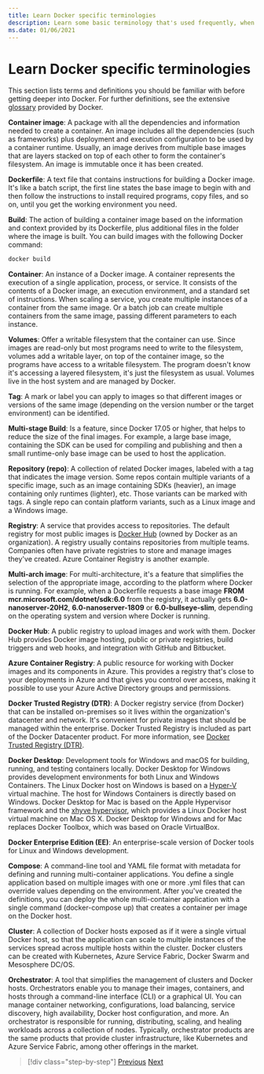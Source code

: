 ```yaml
---
title: Learn Docker specific terminologies
description: Learn some basic terminology that's used frequently, when working with Docker.
ms.date: 01/06/2021
---
```

# Learn Docker specific terminologies

This section lists terms and definitions you should be familiar with before getting deeper into Docker. For further definitions, see the extensive [glossary](https://docs.docker.com/glossary/) provided by Docker.

**Container image**: A package with all the dependencies and information needed to create a container. An image includes all the dependencies (such as frameworks) plus deployment and execution configuration to be used by a container runtime. Usually, an image derives from multiple base images that are layers stacked on top of each other to form the container's filesystem. An image is immutable once it has been created.

**Dockerfile**: A text file that contains instructions for building a Docker image. It's like a batch script, the first line states the base image to begin with and then follow the instructions to install required programs, copy files, and so on, until you get the working environment you need.

**Build**: The action of building a container image based on the information and context provided by its Dockerfile, plus additional files in the folder where the image is built. You can build images with the following Docker command:

```bash
docker build
```

**Container**: An instance of a Docker image. A container represents the execution of a single application, process, or service. It consists of the contents of a Docker image, an execution environment, and a standard set of instructions. When scaling a service, you create multiple instances of a container from the same image. Or a batch job can create multiple containers from the same image, passing different parameters to each instance.

**Volumes**: Offer a writable filesystem that the container can use. Since images are read-only but most programs need to write to the filesystem, volumes add a writable layer, on top of the container image, so the programs have access to a writable filesystem. The program doesn't know it's accessing a layered filesystem, it's just the filesystem as usual. Volumes live in the host system and are managed by Docker.

**Tag**: A mark or label you can apply to images so that different images or versions of the same image (depending on the version number or the target environment) can be identified.

**Multi-stage Build**: Is a feature, since Docker 17.05 or higher, that helps to reduce the size of the final images. For example, a large base image, containing the SDK can be used for compiling and publishing and then a small runtime-only base image can be used to host the application.

**Repository (repo)**: A collection of related Docker images, labeled with a tag that indicates the image version. Some repos contain multiple variants of a specific image, such as an image containing SDKs (heavier), an image containing only runtimes (lighter), etc. Those variants can be marked with tags. A single repo can contain platform variants, such as a Linux image and a Windows image.

**Registry**: A service that provides access to repositories. The default registry for most public images is [Docker Hub](https://hub.docker.com/) (owned by Docker as an organization). A registry usually contains repositories from multiple teams. Companies often have private registries to store and manage images they've created. Azure Container Registry is another example.

**Multi-arch image**: For multi-architecture, it's a feature that simplifies the selection of the appropriate image, according to the platform where Docker is running. For example, when a Dockerfile requests a base image **FROM mcr.microsoft.com/dotnet/sdk:6.0** from the registry, it actually gets **6.0-nanoserver-20H2**, **6.0-nanoserver-1809** or **6.0-bullseye-slim**, depending on the operating system and version where Docker is running.

**Docker Hub**: A public registry to upload images and work with them. Docker Hub provides Docker image hosting, public or private registries, build triggers and web hooks, and integration with GitHub and Bitbucket.

**Azure Container Registry**: A public resource for working with Docker images and its components in Azure. This provides a registry that's close to your deployments in Azure and that gives you control over access, making it possible to use your Azure Active Directory groups and permissions.

**Docker Trusted Registry (DTR)**: A Docker registry service (from Docker) that can be installed on-premises so it lives within the organization's datacenter and network. It's convenient for private images that should be managed within the enterprise. Docker Trusted Registry is included as part of the Docker Datacenter product. For more information, see [Docker Trusted Registry (DTR)](https://www.docker.com/sites/default/files/Docker%20Trusted%20Registry.pdf).

**Docker Desktop**: Development tools for Windows and macOS for building, running, and testing containers locally. Docker Desktop for Windows provides development environments for both Linux and Windows Containers. The Linux Docker host on Windows is based on a [Hyper-V](https://www.microsoft.com/cloud-platform/server-virtualization) virtual machine. The host for Windows Containers is directly based on Windows. Docker Desktop for Mac is based on the Apple Hypervisor framework and the [xhyve hypervisor](https://github.com/mist64/xhyve), which provides a Linux Docker host virtual machine on Mac OS X. Docker Desktop for Windows and for Mac replaces Docker Toolbox, which was based on Oracle VirtualBox.

**Docker Enterprise Edition (EE)**: An enterprise-scale version of Docker tools for Linux and Windows development.

**Compose**: A command-line tool and YAML file format with metadata for defining and running multi-container applications. You define a single application based on multiple images with one or more .yml files that can override values depending on the environment. After you've created the definitions, you can deploy the whole multi-container application with a single command (docker-compose up) that creates a container per image on the Docker host.

**Cluster**: A collection of Docker hosts exposed as if it were a single virtual Docker host, so that the application can scale to multiple instances of the services spread across multiple hosts within the cluster. Docker clusters can be created with Kubernetes, Azure Service Fabric, Docker Swarm and Mesosphere DC/OS.

**Orchestrator**: A tool that simplifies the management of clusters and Docker hosts. Orchestrators enable you to manage their images, containers, and hosts through a command-line interface (CLI) or a graphical UI. You can manage container networking, configurations, load balancing, service discovery, high availability, Docker host configuration, and more. An orchestrator is responsible for running, distributing, scaling, and healing workloads across a collection of nodes. Typically, orchestrator products are the same products that provide cluster infrastructure, like Kubernetes and Azure Service Fabric, among other offerings in the market.

>[!div class="step-by-step"]
>[Previous](what-is-docker.md)
>[Next](docker-containers-images-and-registries.md)
